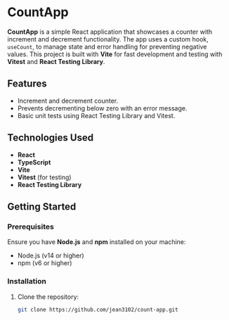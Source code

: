# CountApp

**CountApp** is a simple React application that showcases a counter with increment and decrement functionality. The app uses a custom hook, `useCount`, to manage state and error handling for preventing negative values. This project is built with **Vite** for fast development and testing with **Vitest** and **React Testing Library**.

## Features
- Increment and decrement counter.
- Prevents decrementing below zero with an error message.
- Basic unit tests using React Testing Library and Vitest.

## Technologies Used
- **React**
- **TypeScript**
- **Vite**
- **Vitest** (for testing)
- **React Testing Library**

## Getting Started

### Prerequisites
Ensure you have **Node.js** and **npm** installed on your machine:
- Node.js (v14 or higher)
- npm (v6 or higher)

### Installation

1. Clone the repository:
   ```bash
   git clone https://github.com/jean3102/count-app.git
